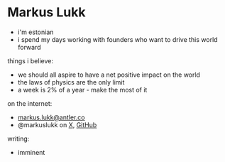 # Markus Lukk

* i'm estonian
* i spend my days working with founders who want to drive this world forward

things i believe:
* we should all aspire to have a net positive impact on the world
* the laws of physics are the only limit
* a week is 2% of a year - make the most of it

on the internet:
* [markus.lukk@antler.co](mailto:markus.lukk@antler.co)
* @markuslukk on [X](https://x.com/markuslukk), [GitHub](https://github.com/markuslukk)

writing:
* imminent
